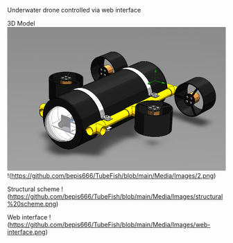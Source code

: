 Underwater drone controlled via web interface

3D Model
![3D](https://github.com/bepis666/TubeFish/blob/main/Media/Images/1.png)
!(https://github.com/bepis666/TubeFish/blob/main/Media/Images/2.png)

Structural scheme
!(https://github.com/bepis666/TubeFish/blob/main/Media/Images/structural%20scheme.png)

Web interface
!(https://github.com/bepis666/TubeFish/blob/main/Media/Images/web-interface.png)
